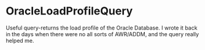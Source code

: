 # OracleLoadProfileQuery
Useful query-returns the load profile of the Oracle Database.
I wrote it back in the days when there were no all sorts of AWR/ADDM, and the query really helped me.

